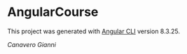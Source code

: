 # AngularCourse

This project was generated with [Angular CLI](https://github.com/angular/angular-cli) version 8.3.25.

_Canavero Gianni_